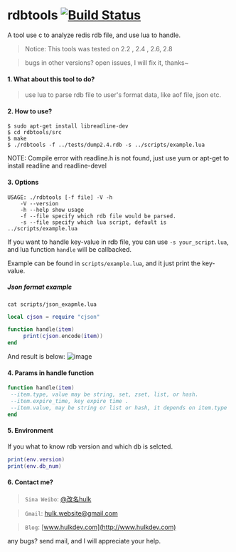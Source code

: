 # rdbtools [![Build Status](https://img.shields.io/badge/license-MIT-blue.svg)](http://opensource.org/licenses/MIT)

A tool use c to analyze redis rdb file, and use lua to handle.

> Notice: This tools was tested on 2.2 , 2.4 , 2.6, 2.8

> bugs in other versions? open issues, I will fix it, thanks~



#### 1. What about this tool to do? 

> use lua to parse rdb file to user's format data, like aof file, json etc.


#### 2. How to use?
```shell
$ sudo apt-get install libreadline-dev 
$ cd rdbtools/src
$ make
$ ./rdbtools -f ../tests/dump2.4.rdb -s ../scripts/example.lua
```

NOTE: Compile error with readline.h is not found, just use yum or apt-get to install readline and readline-devel
#### 3. Options

```shell
USAGE: ./rdbtools [-f file] -V -h
    -V --version 
    -h --help show usage 
    -f --file specify which rdb file would be parsed.
    -s --file specify which lua script, default is ../scripts/example.lua
```

If you want to handle key-value in rdb file, you can use `-s your_script.lua`, and lua function `handle` will be callbacked.

Example can be found in `scripts/example.lua`, and it just print the key-value.


##### Json format example

`cat scripts/json_exapmle.lua`

```lua
local cjson = require "cjson"

function handle(item)
     print(cjson.encode(item))
end     
```

And result is below:
![image](https://raw.githubusercontent.com/git-hulk/rdbtools/master/snapshot/rdbtools-to-json.png)

#### 4. Params in handle function

```lua
function handle(item)
 --item.type, value may be string, set, zset, list, or hash.
 --item.expire_time, key expire time .
 --item.value, may be string or list or hash, it depends on item.type
end
```


#### 5. Environment

If you what to know rdb version and which db is selcted.

```lua
print(env.version)
print(env.db_num)
```

#### 6. Contact me?
> ```Sina Weibo```: [@改名hulk](http://www.weibo.com/tianyi4)

>```Gmail```: [hulk.website@gmail.com](mailto:hulk.website@gmail.com)

>```Blog```: [www.hulkdev.com](http://www.hulkdev.com)

any bugs? send mail, and I will appreciate your help.


